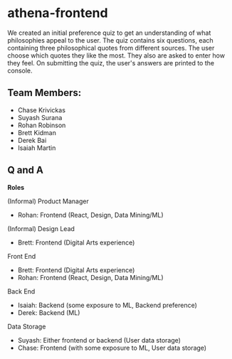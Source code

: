 # athena-frontend

We created an initial preference quiz to get an understanding of what philosophies appeal to the user. The quiz contains six questions, each containing three philosophical quotes from different sources. The user choose which quotes they like the most. They also are asked to enter how they feel. On submitting the quiz, the user's answers are printed to the console. 

## Team Members: 
* Chase Krivickas
* Suyash Surana
* Rohan Robinson
* Brett Kidman
* Derek Bai
* Isaiah Martin

## Q and A

**Roles**

(Informal) Product Manager
* Rohan: Frontend (React, Design, Data Mining/ML)

(Informal) Design Lead
* Brett: Frontend (Digital Arts experience)

Front End 
* Brett: Frontend (Digital Arts experience)
* Rohan: Frontend (React, Design, Data Mining/ML)

Back End
* Isaiah: Backend (some exposure to ML, Backend preference)
* Derek: Backend (ML)

Data Storage
* Suyash: Either frontend or backend (User data storage)
* Chase: Frontend (with some exposure to ML, User data storage)
